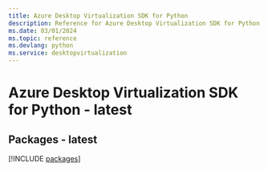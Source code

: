 ```yaml
---
title: Azure Desktop Virtualization SDK for Python
description: Reference for Azure Desktop Virtualization SDK for Python
ms.date: 03/01/2024
ms.topic: reference
ms.devlang: python
ms.service: desktopvirtualization
---
```

# Azure Desktop Virtualization SDK for Python - latest
## Packages - latest
[!INCLUDE [packages](desktop-virtualization-index.md)]